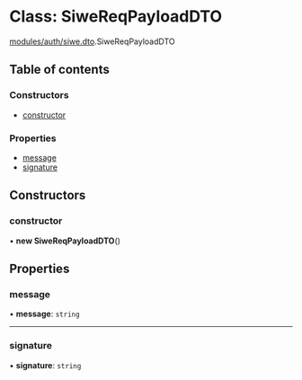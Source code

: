 # Class: SiweReqPayloadDTO

[modules/auth/siwe.dto](../modules/modules_auth_siwe_dto.md).SiweReqPayloadDTO

## Table of contents

### Constructors

- [constructor](modules_auth_siwe_dto.SiweReqPayloadDTO.md#constructor)

### Properties

- [message](modules_auth_siwe_dto.SiweReqPayloadDTO.md#message)
- [signature](modules_auth_siwe_dto.SiweReqPayloadDTO.md#signature)

## Constructors

### constructor

• **new SiweReqPayloadDTO**()

## Properties

### message

• **message**: `string`

___

### signature

• **signature**: `string`
